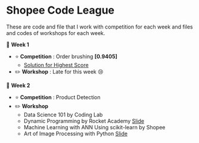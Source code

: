 # Shopee Code League
These are code and file that I work with competition for each week and files and codes of workshops for each week.

:pushpin: **Week 1**
- :star: **Competition** : Order brushing **[0.9405]** 
  - [Solution for Highest Score](https://www.kaggle.com/yaofeng96/a-1-0-solution-explanation)
- :pencil2: **Workshop** : Late for this week :cry:

:pushpin: **Week 2**
- :star: **Competition** : Product Detection
- :pencil2: **Workshop** 
  - Data Science 101 by Coding Lab
  - Dynamic Programming by Rocket Academy [Slide](https://docs.google.com/presentation/d/1A0HIqW5E7Ni8k-hpuloZBjrYLqpBd3BSDnqlje21OLM/preview?pru=AAABcumkTLs*y_JKVSJT2yZey6X4fZsKqg&slide=id.g88ddf07b8c_0_388)
  - Machine Learning with ANN Using scikit-learn by Shopee
  - Art of Image Processing with Python [Slide](https://docs.google.com/presentation/d/13Fkz_2eQEjS6cmV-2_Cjcp32iulI_FaVVDl4CxdT8mA/preview?pru=AAABcvBUP9Y*RdHLVHsNG2R7M9_ucrkMPQ&slide=id.g81e49a100c_0_125)
